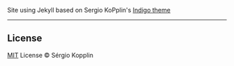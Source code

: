 Site using Jekyll based on Sergio KoPplin's [Indigo theme](https://github.com/sergiokopplin/indigo/fork)

---
## License

[MIT](https://kopplin.mit-license.org/) License © Sérgio Kopplin
